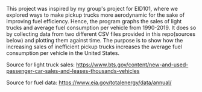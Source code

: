 This project was inspired by my group's project for EID101, where we explored ways to make pickup trucks more aerodynamic for the sake of improving fuel efficiency. Hence, the program graphs the sales of light trucks and average fuel consumption per vehicle from 1990-2019. It does so by collecting data from two different CSV files provided in this repo(sources below) and plotting them against time. The purpose is to show how the increasing sales of inefficient pickup trucks increases the average fuel consumption per vehicle in the United States.

Source for light truck sales:
https://www.bts.gov/content/new-and-used-passenger-car-sales-and-leases-thousands-vehicles

Source for fuel data:
https://www.eia.gov/totalenergy/data/annual/
